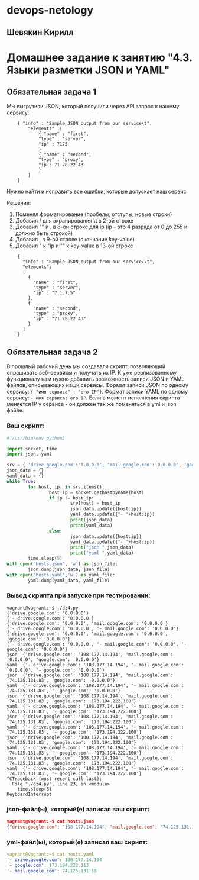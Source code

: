 # devops-netology  
## Шевякин Кирилл  

# Домашнее задание к занятию "4.3. Языки разметки JSON и YAML"


## Обязательная задача 1
Мы выгрузили JSON, который получили через API запрос к нашему сервису:
```
    { "info" : "Sample JSON output from our service\t",
        "elements" :[
            { "name" : "first",
            "type" : "server",
            "ip" : 7175 
            }
            { "name" : "second",
            "type" : "proxy",
            "ip : 71.78.22.43
            }
        ]
    }
```
  Нужно найти и исправить все ошибки, которые допускает наш сервис
  
Решение:
1) Поменял форматирование (пробелы, отступы, новые строки)  
2) Добавил / для экранирования \t в 2-ой строке  
3) Добавил "" и . в 8-ой строке для ip (ip - это 4 разряда от 0 до 255 и должно быть строкой)  
4) Добавил , в 9-ой строке (окончание key-value)  
5) Добавил " к "ip и "" к key-value в 13-ой строке  
```  
    { 
      "info" : "Sample JSON output from our service/\t",
      "elements":
      [
        { 
          "name" : "first",
          "type" : "server",
          "ip" : "7.1.7.5" 
        },
        { 
          "name" : "second",
          "type" : "proxy",
          "ip" : "71.78.22.43"
        }
      ]
    }
```  

## Обязательная задача 2
В прошлый рабочий день мы создавали скрипт, позволяющий опрашивать веб-сервисы и получать их IP. К уже реализованному функционалу нам нужно добавить возможность записи JSON и YAML файлов, описывающих наши сервисы. Формат записи JSON по одному сервису: `{ "имя сервиса" : "его IP"}`. Формат записи YAML по одному сервису: `- имя сервиса: его IP`. Если в момент исполнения скрипта меняется IP у сервиса - он должен так же поменяться в yml и json файле.

### Ваш скрипт:
```python
#!/usr/bin/env python3

import socket, time
import json, yaml

srv = { 'drive.google.com':'0.0.0.0', 'mail.google.com':'0.0.0.0', 'google.com':'0.0.0.0' }
json_data = {}
yaml_data = {}
while True:
        for host, ip  in srv.items():
                host_ip = socket.gethostbyname(host)
                if ip != host_ip:
                        srv[host] = host_ip
                        json_data.update({host:ip})
                        yaml_data.update({"- "+host:ip})
                        print(json_data)
                        print(yaml_data)
                else:
                        json_data.update({host:ip})
                        yaml_data.update({"- "+host:ip})
                        print("json ",json_data)
                        print("yaml ",yaml_data)
        time.sleep(5)
with open("hosts.json", 'w') as json_file:
        json.dump(json_data, json_file)
with open("hosts.yaml",'w') as yaml_file:
        yaml.dump(yaml_data, yaml_file)
```

### Вывод скрипта при запуске при тестировании:
```
vagrant@vagrant:~$ ./dz4.py
{'drive.google.com': '0.0.0.0'}
{'- drive.google.com': '0.0.0.0'}
{'drive.google.com': '0.0.0.0', 'mail.google.com': '0.0.0.0'}
{'- drive.google.com': '0.0.0.0', '- mail.google.com': '0.0.0.0'}
{'drive.google.com': '0.0.0.0', 'mail.google.com': '0.0.0.0', 'google.com': '0.0.0.0'}
{'- drive.google.com': '0.0.0.0', '- mail.google.com': '0.0.0.0', '- google.com': '0.0.0.0'}
json  {'drive.google.com': '108.177.14.194', 'mail.google.com': '0.0.0.0', 'google.com': '0.0.0.0'}
yaml  {'- drive.google.com': '108.177.14.194', '- mail.google.com': '0.0.0.0', '- google.com': '0.0.0.0'}
json  {'drive.google.com': '108.177.14.194', 'mail.google.com': '74.125.131.83', 'google.com': '0.0.0.0'}
yaml  {'- drive.google.com': '108.177.14.194', '- mail.google.com': '74.125.131.83', '- google.com': '0.0.0.0'}
json  {'drive.google.com': '108.177.14.194', 'mail.google.com': '74.125.131.83', 'google.com': '173.194.222.100'}
yaml  {'- drive.google.com': '108.177.14.194', '- mail.google.com': '74.125.131.83', '- google.com': '173.194.222.100'}
json  {'drive.google.com': '108.177.14.194', 'mail.google.com': '74.125.131.83', 'google.com': '173.194.222.100'}
yaml  {'- drive.google.com': '108.177.14.194', '- mail.google.com': '74.125.131.83', '- google.com': '173.194.222.100'}
json  {'drive.google.com': '108.177.14.194', 'mail.google.com': '74.125.131.83', 'google.com': '173.194.222.100'}
yaml  {'- drive.google.com': '108.177.14.194', '- mail.google.com': '74.125.131.83', '- google.com': '173.194.222.100'}
json  {'drive.google.com': '108.177.14.194', 'mail.google.com': '74.125.131.83', 'google.com': '173.194.222.100'}
yaml  {'- drive.google.com': '108.177.14.194', '- mail.google.com': '74.125.131.83', '- google.com': '173.194.222.100'}
^CTraceback (most recent call last):
  File "./dz4.py", line 23, in <module>
    time.sleep(5)
KeyboardInterrupt
```

### json-файл(ы), который(е) записал ваш скрипт:
```json
vagrant@vagrant:~$ cat hosts.json
{"drive.google.com": "108.177.14.194", "mail.google.com": "74.125.131.18", "google.com": "173.194.222.113"
```

### yml-файл(ы), который(е) записал ваш скрипт:
```yaml
vagrant@vagrant:~$ cat hosts.yaml
'- drive.google.com': 108.177.14.194
'- google.com': 173.194.222.113
'- mail.google.com': 74.125.131.18
```

